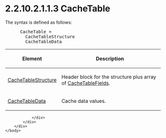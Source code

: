 <html dir="LTR" xmlns:mshelp="http://msdn.microsoft.com/mshelp" xmlns:ddue="http://ddue.schemas.microsoft.com/authoring/2003/5" xmlns:xlink="http://www.w3.org/1999/xlink" xmlns:tool="http://www.microsoft.com/tooltip">
    <head>
        <meta http-equiv="Content-Type" content="text/html; CHARSET=utf-8"></meta>
        <meta name="save" content="history"></meta>
        <title>2.2.10.2.1.1.3 CacheTable</title>
        <xml>
            <mshelp:toctitle title="2.2.10.2.1.1.3 CacheTable"></mshelp:toctitle>
            <mshelp:rltitle title="[MS-SSAS8]: CacheTable"></mshelp:rltitle>
            <mshelp:keyword index="A" term="ecbc6a8a-1b84-4831-9197-6aaf29f1dc23"></mshelp:keyword>
            <mshelp:attr name="DCSext.ContentType" value="open specification"></mshelp:attr>
            <mshelp:attr name="AssetID" value="ecbc6a8a-1b84-4831-9197-6aaf29f1dc23"></mshelp:attr>
            <mshelp:attr name="TopicType" value="kbRef"></mshelp:attr>
            <mshelp:attr name="DCSext.Title" value="[MS-SSAS8]: CacheTable" />
        </xml>
    </head>
    <body>
        <div id="header">
            <h1 class="heading">2.2.10.2.1.1.3 CacheTable</h1>
        </div>
        <div id="mainSection">
            <div id="mainBody">
                <div id="allHistory" class="saveHistory"></div>
                <div id="sectionSection0" class="section" name="collapseableSection">
                    

<p>The syntax is defined as follows:           </p>

<dl>
<dd>
<div><pre> CacheTable = 
   CacheTableStructure
   CacheTableData
</pre></div>
</dd></dl>

<table>
 <thead>
  <tr>
   <th>
   <p>Element</p>
   </th>
   <th>
   <p>Description</p>
   </th>
  </tr>
 </thead>
 <tr>
  <td>
  <p><a href="4cc5d8d3-5e10-44ef-8e6b-60ed14e6c5ec.htm">CacheTableStructure</a></p>
  </td>
  <td>
  <p>Header block for the structure plus array of <a href="90b46cab-075b-4240-9d24-266a0c7174d4.htm">CacheTableFields</a>.</p>
  </td>
 </tr>
 <tr>
  <td>
  <p><a href="ac557119-15a9-481b-a8a5-c3036176b9b9.htm">CacheTableData</a></p>
  </td>
  <td>
  <p>Cache data values.</p>
  </td>
 </tr>
</table>

<p> </p>


                </div>
            </div>
        </div>
    </body>
</html>